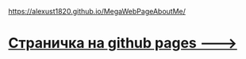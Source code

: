 https://alexust1820.github.io/MegaWebPageAboutMe/


# [Страничка на github pages --->](https://alexust1820.github.io/MegaWebPageAboutMe/)
